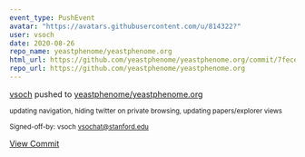 ```yaml
---
event_type: PushEvent
avatar: "https://avatars.githubusercontent.com/u/814322?"
user: vsoch
date: 2020-08-26
repo_name: yeastphenome/yeastphenome.org
html_url: https://github.com/yeastphenome/yeastphenome.org/commit/7fecebbfa501e9d2d5979f3a48976cb7d50c1b54
repo_url: https://github.com/yeastphenome/yeastphenome.org
---
```


<a href='https://github.com/vsoch' target='_blank'>vsoch</a> pushed to <a href='https://github.com/yeastphenome/yeastphenome.org' target='_blank'>yeastphenome/yeastphenome.org</a>

<small>updating navigation, hiding twitter on private browsing, updating papers/explorer views

Signed-off-by: vsoch <vsochat@stanford.edu></small>

<a href='https://github.com/yeastphenome/yeastphenome.org/commit/7fecebbfa501e9d2d5979f3a48976cb7d50c1b54' target='_blank'>View Commit</a>